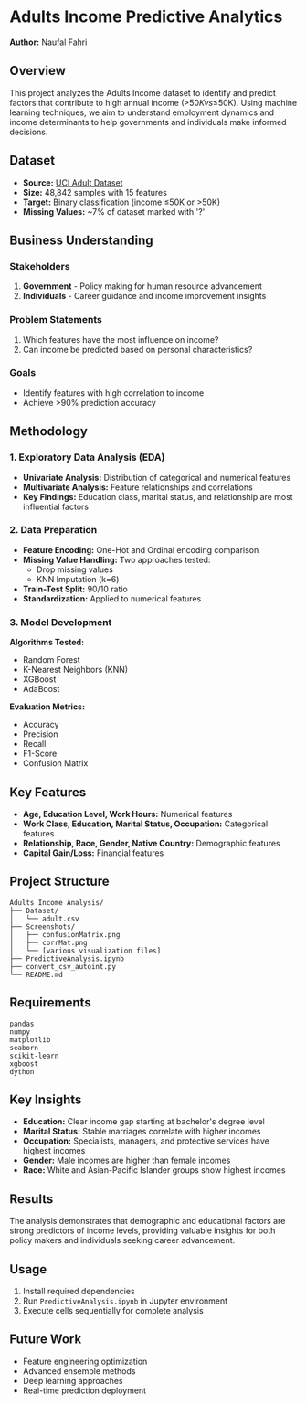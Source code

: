 # Adults Income Predictive Analytics

**Author:** Naufal Fahri

## Overview
This project analyzes the Adults Income dataset to identify and predict factors that contribute to high annual income (>$50K vs ≤$50K). Using machine learning techniques, we aim to understand employment dynamics and income determinants to help governments and individuals make informed decisions.

## Dataset
- **Source:** [UCI Adult Dataset](https://archive.ics.uci.edu/dataset/2/adult)
- **Size:** 48,842 samples with 15 features
- **Target:** Binary classification (income ≤50K or >50K)
- **Missing Values:** ~7% of dataset marked with '?'

## Business Understanding

### Stakeholders
1. **Government** - Policy making for human resource advancement
2. **Individuals** - Career guidance and income improvement insights

### Problem Statements
1. Which features have the most influence on income?
2. Can income be predicted based on personal characteristics?

### Goals
- Identify features with high correlation to income
- Achieve >90% prediction accuracy

## Methodology

### 1. Exploratory Data Analysis (EDA)
- **Univariate Analysis:** Distribution of categorical and numerical features
- **Multivariate Analysis:** Feature relationships and correlations
- **Key Findings:** Education class, marital status, and relationship are most influential factors

### 2. Data Preparation
- **Feature Encoding:** One-Hot and Ordinal encoding comparison
- **Missing Value Handling:** Two approaches tested:
  - Drop missing values
  - KNN Imputation (k=6)
- **Train-Test Split:** 90/10 ratio
- **Standardization:** Applied to numerical features

### 3. Model Development
**Algorithms Tested:**
- Random Forest
- K-Nearest Neighbors (KNN)
- XGBoost
- AdaBoost

**Evaluation Metrics:**
- Accuracy
- Precision
- Recall
- F1-Score
- Confusion Matrix

## Key Features
- **Age, Education Level, Work Hours:** Numerical features
- **Work Class, Education, Marital Status, Occupation:** Categorical features
- **Relationship, Race, Gender, Native Country:** Demographic features
- **Capital Gain/Loss:** Financial features

## Project Structure
```
Adults Income Analysis/
├── Dataset/
│   └── adult.csv
├── Screenshots/
│   ├── confusionMatrix.png
│   ├── corrMat.png
│   └── [various visualization files]
├── PredictiveAnalysis.ipynb
├── convert_csv_autoint.py
└── README.md
```

## Requirements
```
pandas
numpy
matplotlib
seaborn
scikit-learn
xgboost
dython
```

## Key Insights
- **Education:** Clear income gap starting at bachelor's degree level
- **Marital Status:** Stable marriages correlate with higher incomes
- **Occupation:** Specialists, managers, and protective services have highest incomes
- **Gender:** Male incomes are higher than female incomes
- **Race:** White and Asian-Pacific Islander groups show highest incomes

## Results
The analysis demonstrates that demographic and educational factors are strong predictors of income levels, providing valuable insights for both policy makers and individuals seeking career advancement.

## Usage
1. Install required dependencies
2. Run `PredictiveAnalysis.ipynb` in Jupyter environment
3. Execute cells sequentially for complete analysis

## Future Work
- Feature engineering optimization
- Advanced ensemble methods
- Deep learning approaches
- Real-time prediction deployment
